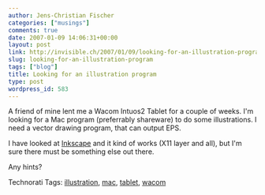 ```yaml
---
author: Jens-Christian Fischer
categories: ["musings"]
comments: true
date: 2007-01-09 14:06:31+00:00
layout: post
link: http://invisible.ch/2007/01/09/looking-for-an-illustration-program/
slug: looking-for-an-illustration-program
tags: ["blog"]
title: Looking for an illustration program
type: post
wordpress_id: 583
---
```


A friend of mine lent me a Wacom Intuos2 Tablet for a couple of weeks. I'm looking for a Mac program (preferrably shareware) to do some illustrations. I need a vector drawing program, that can output EPS.

I have looked at [Inkscape][1] and it kind of works (X11 layer and all), but I'm sure there must be something else out there. 

Any hints?

[1]: http://www.inkscape.org



Technorati Tags: [illustration](http://www.technorati.com/tag/illustration), [mac](http://www.technorati.com/tag/mac), [tablet](http://www.technorati.com/tag/tablet), [wacom](http://www.technorati.com/tag/wacom)
